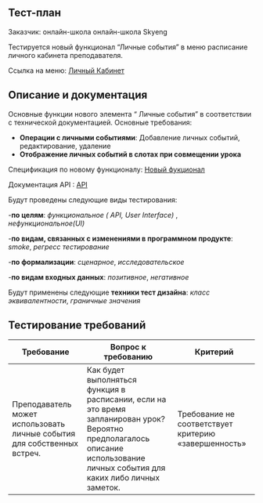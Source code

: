 ## Тест-план

Заказчик: онлайн-школа онлайн-школа Skyeng

Тестируется новый функционал “Личные события” в меню расписание личного кабинета преподавателя.

Ссылка на меню: [Личный Кабинет](https://teachers.skyeng.ru/schedule)


## Описание и документация

Основные функции нового элемента “ Личные события” в соответствии с технической документацией.
Основные требования:
- **Операции с личными событиями**: Добавление личных событий, редактирование, удаление
- **Отображение личных событий в слотах при совмещении урока**

Спецификация по новому функционалу: [Новый фукционал](https://skyengpublic.notion.site/0323fc20054c447595e2bb567efeded7)

Документация API : [API](https://skyengpublic.notion.site/API-edd2d237611546a2adb36aeb1f0f3c5c)

Будут проведены следующие виды тестирования:

-**по целям**: *функциональное ( API, User Interface)* , *нефункциональное(UI)*

-**по видам, связанных с изменениями в программном продукте**: *smoke*, *регресс тестирование*

-**по формализации**: *сценарное*, *исследовательское*

-**по видам входных данных**: *позитивное*, *негативное*

Будут применены следующие **техники тест дизайна**: *класс эквивалентности*, *граничные значения*

## Тестирование требований

|Требование|Вопрос к требованию|Критерий| 
| ------ | ------ | ------ |
| Преподаватель может использовать личные события для собственных встреч. |Как будет выполняться функция в расписании, если на это время запланирован урок? Вероятно предполагалось описание использование личных события для каких либо личных заметок.|Требование не соответствует критерию «завершенность» |


